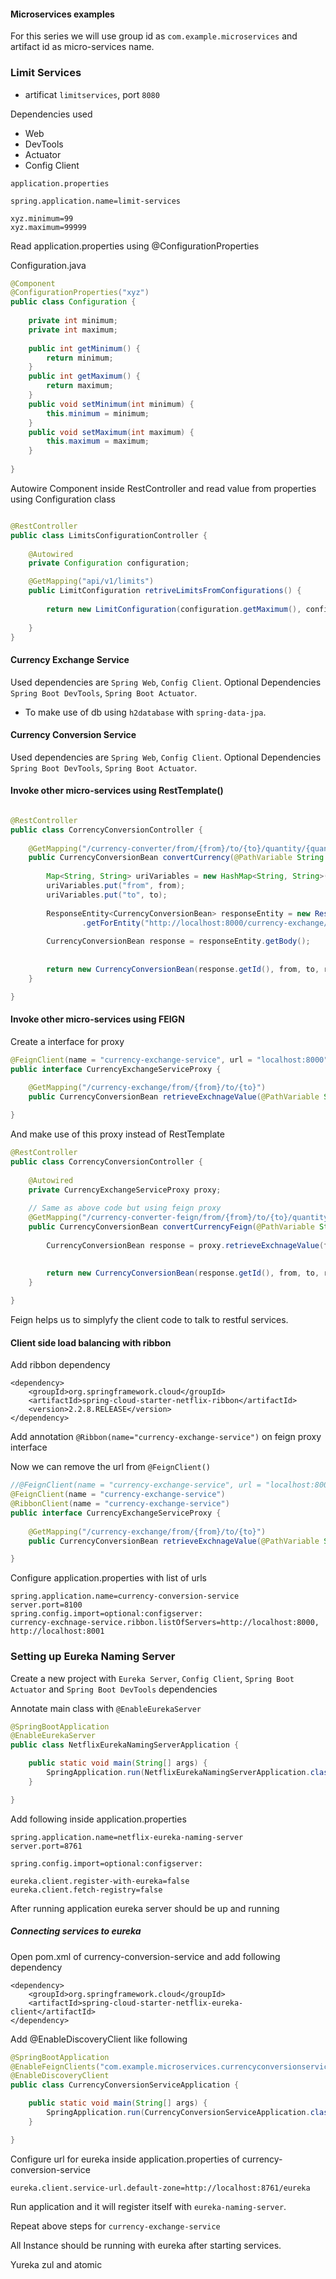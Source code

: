 #### Microservices examples

For this series we will use group id as `com.example.microservices` and artifact id as micro-services name.

### Limit Services
- artificat `limitservices`, port `8080`

Dependencies used 

- Web 
- DevTools
- Actuator
- Config Client

`application.properties`

```
spring.application.name=limit-services

xyz.minimum=99
xyz.maximum=99999

```

Read application.properties using @ConfigurationProperties

Configuration.java

```java
@Component
@ConfigurationProperties("xyz")
public class Configuration {
	
	private int minimum;
	private int maximum;
	
	public int getMinimum() {
		return minimum;
	}
	public int getMaximum() {
		return maximum;
	}
	public void setMinimum(int minimum) {
		this.minimum = minimum;
	}
	public void setMaximum(int maximum) {
		this.maximum = maximum;
	}
	
}
```

Autowire Component inside RestController and read value from properties using Configuration class

```java

@RestController
public class LimitsConfigurationController {
	
	@Autowired
	private Configuration configuration;

	@GetMapping("api/v1/limits")
	public LimitConfiguration retriveLimitsFromConfigurations() {
		
		return new LimitConfiguration(configuration.getMaximum(), configuration.getMinimum());
		
	}
}

```

#### Currency Exchange Service 
Used dependencies are `Spring Web`, `Config Client`. Optional Dependencies `Spring Boot DevTools`, `Spring Boot Actuator`.

- To make use of db using `h2database` with `spring-data-jpa`.


#### Currency Conversion Service 

Used dependencies are `Spring Web`, `Config Client`. Optional Dependencies `Spring Boot DevTools`, `Spring Boot Actuator`.



#### Invoke other micro-services using RestTemplate()

```java

@RestController
public class CorrencyConversionController {
	
	@GetMapping("/currency-converter/from/{from}/to/{to}/quantity/{quantity}")
	public CurrencyConversionBean convertCurrency(@PathVariable String from, @PathVariable String to, @PathVariable BigDecimal quantity) {
		
		Map<String, String> uriVariables = new HashMap<String, String>();
		uriVariables.put("from", from);
		uriVariables.put("to", to);
		
		ResponseEntity<CurrencyConversionBean> responseEntity = new RestTemplate()
				.getForEntity("http://localhost:8000/currency-exchange/from/{from}/to/{to}", CurrencyConversionBean.class, uriVariables);
		
		CurrencyConversionBean response = responseEntity.getBody();
		
		
		return new CurrencyConversionBean(response.getId(), from, to, response.getConversionMultiple(), quantity, quantity.multiply(response.getConversionMultiple()), response.getPort());
	}

}

```

#### Invoke other micro-services using FEIGN

Create a interface for proxy

```java
@FeignClient(name = "currency-exchange-service", url = "localhost:8000")
public interface CurrencyExchangeServiceProxy {
	
	@GetMapping("/currency-exchange/from/{from}/to/{to}")
	public CurrencyConversionBean retrieveExchnageValue(@PathVariable String from, @PathVariable String to);

}
```

And make use of this proxy instead of RestTemplate

```java
@RestController
public class CorrencyConversionController {
	
	@Autowired
	private CurrencyExchangeServiceProxy proxy;
	
	// Same as above code but using feign proxy
	@GetMapping("/currency-converter-feign/from/{from}/to/{to}/quantity/{quantity}")
	public CurrencyConversionBean convertCurrencyFeign(@PathVariable String from, @PathVariable String to, @PathVariable BigDecimal quantity) {
		
		CurrencyConversionBean response = proxy.retrieveExchnageValue(from, to);
		
		
		return new CurrencyConversionBean(response.getId(), from, to, response.getConversionMultiple(), quantity, quantity.multiply(response.getConversionMultiple()), response.getPort());
	}

}
```

Feign helps us to simplyfy the client code to talk to restful services.

#### Client side load balancing with ribbon

Add ribbon dependency

```
<dependency>
	<groupId>org.springframework.cloud</groupId>
	<artifactId>spring-cloud-starter-netflix-ribbon</artifactId>
	<version>2.2.8.RELEASE</version>
</dependency>
```

Add annotation `@Ribbon(name="currency-exchange-service")` on feign proxy interface

Now we can remove the url from `@FeignClient()`

```java
//@FeignClient(name = "currency-exchange-service", url = "localhost:8000")
@FeignClient(name = "currency-exchange-service")
@RibbonClient(name = "currency-exchange-service")
public interface CurrencyExchangeServiceProxy {
	
	@GetMapping("/currency-exchange/from/{from}/to/{to}")
	public CurrencyConversionBean retrieveExchnageValue(@PathVariable String from, @PathVariable String to);

}

```

Configure application.properties with list of urls

```
spring.application.name=currency-conversion-service
server.port=8100
spring.config.import=optional:configserver:
currency-exchnage-service.ribbon.listOfServers=http://localhost:8000, http://localhost:8001
```




### Setting up Eureka Naming Server

Create a new project with `Eureka Server`, `Config Client`, `Spring Boot Actuator` and `Spring Boot DevTools` dependencies

Annotate main class with `@EnableEurekaServer` 
```java
@SpringBootApplication
@EnableEurekaServer
public class NetflixEurekaNamingServerApplication {

	public static void main(String[] args) {
		SpringApplication.run(NetflixEurekaNamingServerApplication.class, args);
	}

}
```

Add following inside application.properties

```
spring.application.name=netflix-eureka-naming-server
server.port=8761

spring.config.import=optional:configserver:

eureka.client.register-with-eureka=false
eureka.client.fetch-registry=false
```

After running application eureka server should be up and running

##### Connecting services to eureka

Open pom.xml of currency-conversion-service and add following dependency

```
<dependency>
	<groupId>org.springframework.cloud</groupId>
	<artifactId>spring-cloud-starter-netflix-eureka-client</artifactId>
</dependency>
```

Add @EnableDiscoveryClient like following

```java
@SpringBootApplication
@EnableFeignClients("com.example.microservices.currencyconversionservice")
@EnableDiscoveryClient
public class CurrencyConversionServiceApplication {

	public static void main(String[] args) {
		SpringApplication.run(CurrencyConversionServiceApplication.class, args);
	}

}
```

Configure url for eureka inside application.properties of currency-conversion-service

```
eureka.client.service-url.default-zone=http://localhost:8761/eureka
```

Run application and it will register itself with `eureka-naming-server`.

Repeat above steps for `currency-exchange-service`

All Instance should be running with eureka after starting services.








Yureka zul and atomic
